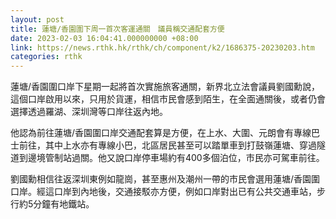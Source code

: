```yaml
---
layout: post
title: 蓮塘/香園圍下周一首次客運通關　議員稱交通配套方便
date: 2023-02-03 16:04:41.000000000 +08:00
link: https://news.rthk.hk/rthk/ch/component/k2/1686375-20230203.htm
categories: rthk
---
```


蓮塘/香園圍口岸下星期一起將首次實施旅客通關，新界北立法會議員劉國勳說，這個口岸啟用以來，只用於貨運，相信市民會感到陌生，在全面通關後，或者仍會選擇透過羅湖、深圳灣等口岸往返內地。

他認為前往蓮塘/香園圍口岸交通配套算是方便，在上水、大圍、元朗會有專線巴士前往，其中上水亦有專線小巴，北區居民甚至可以踏單車到打鼓嶺蓮塘、穿過隧道到邊境管制站過關。他又說口岸停車場約有400多個泊位，市民亦可駕車前往。

劉國勳相信往返深圳東例如龍崗，甚至惠州及潮州一帶的市民會選用蓮塘/香園圍口岸。經這口岸到內地後，交通接駁亦方便，例如口岸對出已有公共交通車站，步行約5分鐘有地鐵站。
